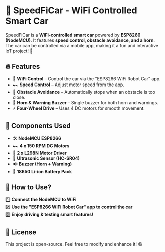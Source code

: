 
# 🚗 SpeedFiCar - WiFi Controlled Smart Car  

SpeedFiCar is a **WiFi-controlled smart car** powered by **ESP8266 (NodeMCU)**. It features **speed control, obstacle avoidance, and a horn**. The car can be controlled via a mobile app, making it a fun and interactive IoT project! 🚀  

## 🔥 Features  
- 📡 **WiFi Control** – Control the car via the "ESP8266 WiFi Robot Car" app.  
- 🏎️ **Speed Control** – Adjust motor speed from the app.  
- 🛑 **Obstacle Avoidance** – Automatically stops when an obstacle is too close.  
- 📢 **Horn & Warning Buzzer** – Single buzzer for both horn and warnings.  
- ⚡ **Four-Wheel Drive** – Uses 4 DC motors for smooth movement.  

## 🔧 Components Used  
- 🛠️ **NodeMCU ESP8266**  
- 🏎️ **4 x 150 RPM DC Motors**  
- 🔌 **2 x L298N Motor Driver**  
- 📡 **Ultrasonic Sensor (HC-SR04)**  
- 🔊 **Buzzer (Horn + Warning)**  
- 🔋 **18650 Li-ion Battery Pack**  

## 📲 How to Use?  
1️⃣ **Connect the NodeMCU to WiFi**  
2️⃣ **Use the "ESP8266 WiFi Robot Car" app to control the car**  
3️⃣ **Enjoy driving & testing smart features!**  

## 📜 License  
This project is open-source. Feel free to modify and enhance it! 😃  
